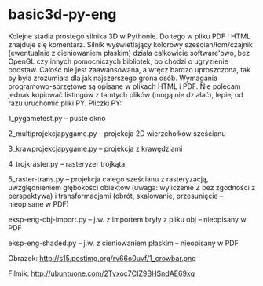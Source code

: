 basic3d-py-eng
==============
Kolejne stadia prostego silnika 3D w Pythonie. Do tego w pliku PDF i HTML znajduje się komentarz. Silnik wyświetlający kolorowy sześcian/łom/czajnik (ewentualnie z cieniowaniem płaskim) działa całkowicie software'owo, bez OpenGL czy innych pomocniczych bibliotek, bo chodzi o ugryzienie podstaw. Całość nie jest zaawansowana, a wręcz bardzo uproszczona, tak by była zrozumiała dla jak najszerszego grona osób. Wymagania programowo-sprzętowe są opisane w plikach HTML i PDF. Nie polecam jednak kopiować listingów z tamtych plików (mogą nie działać), lepiej od razu uruchomić pliki PY. Pliczki PY:

1_pygametest.py – puste okno

2_multiprojekcjapygame.py – projekcja 2D wierzchołków sześcianu

3_krawprojekcjapygame.py – projekcja z krawędziami

4_trojkraster.py – rasteryzer trójkąta

5_raster-trans.py – projekcja całego sześcianu z rasteryzacją, uwzględnieniem głębokości obiektów (uwaga: wyliczenie Z bez zgodności z perspektywą) i transformacjami (obrót, skalowanie, przesunięcie – nieopisane w PDF)

eksp-eng-obj-import.py – j.w. z importem bryły z pliku obj – nieopisany w PDF

eksp-eng-shaded.py – j.w. z cieniowaniem płaskim – nieopisany w PDF

Obrazek: http://s15.postimg.org/rv66o0uvf/1_crowbar.png

Filmik: http://ubuntuone.com/2Tvxoc7CIZ9BHSndAE69xq
